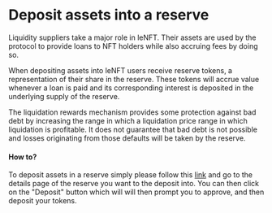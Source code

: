 # Deposit assets into a reserve

Liquidity suppliers take a major role in leNFT. Their assets are used by the protocol to provide loans to NFT holders while also accruing fees by doing so.

When depositing assets into leNFT users receive reserve tokens, a representation of their share in the reserve. These tokens will accrue value whenever a loan is paid and its corresponding interest is deposited in the underlying supply of the reserve.

The liquidation rewards mechanism provides some protection against bad debt by increasing the range in which a liquidation price range in which liquidation is profitable. It does not guarantee that bad debt is not possible and losses originating from those defaults will be taken by the reserve.

#### How to?

To deposit assets in a reserve simply please follow this [link](https://lenft.fi/reserves/) and go to the details page of the reserve you want to the deposit into. You can then click on the "Deposit" button which will will then prompt you to approve, and then deposit your tokens.
